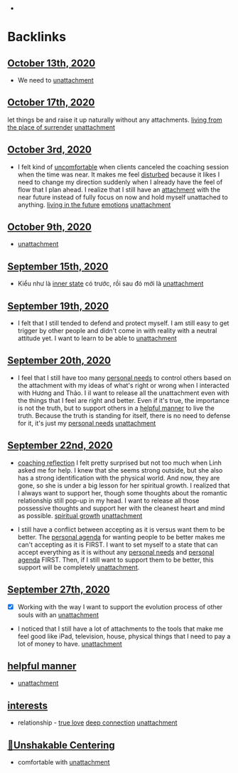 - 

# Backlinks
## [October 13th, 2020](<October 13th, 2020.md>)
- We need to [unattachment](<unattachment.md>)

## [October 17th, 2020](<October 17th, 2020.md>)
let things be and raise it up naturally without any attachments. [living from the place of surrender](<living from the place of surrender.md>) [unattachment](<unattachment.md>)

## [October 3rd, 2020](<October 3rd, 2020.md>)
- I felt kind of [uncomfortable](<uncomfortable.md>) when clients canceled the coaching session when the time was near. It makes me feel [disturbed](<disturbed.md>) because it likes I need to change my direction suddenly when I already have the feel of flow that I plan ahead. I realize that I still have an [attachment](<attachment.md>) with the near future instead of fully focus on now and hold myself unattached to anything. [living in the future](<living in the future.md>) [emotions](<emotions.md>) [unattachment](<unattachment.md>)

## [October 9th, 2020](<October 9th, 2020.md>)
- [unattachment](<unattachment.md>)

## [September 15th, 2020](<September 15th, 2020.md>)
- Kiểu như là [inner state](<inner state.md>) có trước, rồi sau đó mới là [unattachment](<unattachment.md>)

## [September 19th, 2020](<September 19th, 2020.md>)
- I felt that I still tended to defend and protect myself. I am still easy to get trigger by other people and didn't come in with reality with a neutral attitude yet. I want to learn to be able to [unattachment](<unattachment.md>)

## [September 20th, 2020](<September 20th, 2020.md>)
- I feel that I still have too many [personal needs](<personal needs.md>) to control others based on the attachment with my ideas of what's right or wrong when I interacted with Hương and Thảo. I iI want to release all the unattachment even with the things that I feel are right and better. Even if it's true, the importance is not the truth, but to support others in a [helpful manner](<helpful manner.md>) to live the truth. Because the truth is standing for itself, there is no need to defense for it, it's just my [personal needs](<personal needs.md>) [unattachment](<unattachment.md>)

## [September 22nd, 2020](<September 22nd, 2020.md>)
- [coaching reflection](<coaching reflection.md>) I felt pretty surprised but not too much when Linh asked me for help. I knew that she seems strong outside, but she also has a strong identification with the physical world. And now, they are gone, so she is under a big lesson for her spiritual growth. I realized that I always want to support her, though some thoughts about the romantic relationship still pop-up in my head. I want to release all those possessive thoughts and support her with the cleanest heart and mind as possible. [spiritual growth](<spiritual growth.md>) [unattachment](<unattachment.md>)

- I still have a conflict between accepting as it is versus want them to be better. The [personal agenda](<personal agenda.md>) for wanting people to be better makes me can't accepting as it is FIRST. I want to set myself to a state that can accept everything as it is without any [personal needs](<personal needs.md>) and [personal agenda](<personal agenda.md>) FIRST. Then, if I still want to support them to be better, this support will be completely [unattachment](<unattachment.md>).

## [September 27th, 2020](<September 27th, 2020.md>)
- [x] Working with the way I want to support the evolution process of other souls with an [unattachment](<unattachment.md>)

- I noticed that I still have a lot of attachments to the tools that make me feel good like iPad, television, house, physical things that I need to pay a lot of money to have. [unattachment](<unattachment.md>)

## [helpful manner](<helpful manner.md>)
- [unattachment](<unattachment.md>)

## [interests](<interests.md>)
- relationship - [true love](<true love.md>) [deep connection](<deep connection.md>) [unattachment](<unattachment.md>)

## [🌱Unshakable Centering](<🌱Unshakable Centering.md>)
- comfortable with [unattachment](<unattachment.md>)

